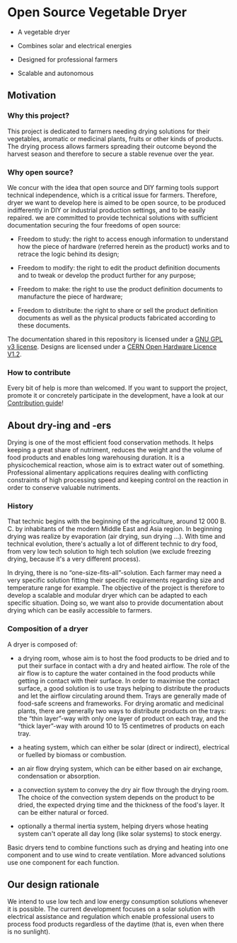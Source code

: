 Open Source Vegetable Dryer
===========================

-   A vegetable dryer 

-   Combines solar and electrical energies

-   Designed for professional farmers

-   Scalable and autonomous

Motivation
----------

### Why this project?

This project is dedicated to farmers needing drying solutions for their
vegetables, aromatic or medicinal plants, fruits or other kinds of products. The
drying process allows farmers spreading their outcome beyond the harvest season
and therefore to secure a stable revenue over the year.

### Why open source?

We concur with the idea that open source and DIY farming tools support technical
independence, which is a critical issue for farmers. Therefore, dryer we want to
develop here is aimed to be open source, to be produced indifferently in DIY or
industrial production settings, and to be easily repaired. we are committed to
provide technical solutions with sufficient documentation securing the four
freedoms of open source:

-   Freedom to study: the right to access enough information to understand how
    the piece of hardware (referred herein as the product) works and to retrace
    the logic behind its design;

-   Freedom to modify: the right to edit the product definition documents and to
    tweak or develop the product further for any purpose;

-   Freedom to make: the right to use the product definition documents to
    manufacture the piece of hardware;


-   Freedom to distribute: the right to share or sell the product definition
    documents as well as the physical products fabricated according to these
    documents.

The documentation shared in this repository is licensed under a [GNU GPL v3
license](http://www.gnu.de/documents/gpl.en.html). Designs are licensed under a
[CERN Open Hardware Licence
V1.2](https://www.ohwr.org/licenses/cern-ohl/license_versions/v1.2).

### How to contribute

Every bit of help is more than welcomed. If you want to support the project,
promote it or concretely participate in the development, have a look at our
[Contribution
guide](https://github.com/Gillou38/Drying-open-source-solution/blob/master/Contribution%20guide.md)!

About dry-ing and -ers
----------------------

Drying is one of the most efficient food conservation methods. It helps keeping
a great share of nutriment, reduces the weight and the volume of food products
and enables long warehousing duration. It is a physicochemical reaction, whose
aim is to extract water out of something. Professional alimentary applications
requires dealing with conflicting constraints of high processing speed and
keeping control on the reaction in order to conserve valuable nutriments.

### History
That technic begins with the beginning of the agriculture, around 12 000 B. C. by inhabitants of the modern Middle East and Asia region. In beginning drying was realize by evaporation (air drying, sun drying ...). With time and technical evolution, there's actually a lot of different technic to dry food, from very low tech solution to high tech solution (we exclude freezing drying, because it's a very different process).

In drying, there is no “one-size-fits-all”-solution. Each farmer may need a very
specific solution fitting their specific requirements regarding size and
temperature range for example. The objective of the project is therefore to
develop a scalable and modular dryer which can be adapted to each specific
situation. Doing so, we want also to provide documentation about drying which
can be easily accessible to farmers.

### Composition of a dryer

A dryer is composed of:

-   a drying room, whose aim is to host the food products to be dried and to put
    their surface in contact with a dry and heated airflow. The role of the air
    flow is to capture the water contained in the food products while getting in
    contact with their surface. In order to maximise the contact surface, a good
    solution is to use trays helping to distribute the products and let the
    airflow circulating around them. Trays are generally made of food-safe
    screens and frameworks. For drying aromatic and medicinal plants, there are
    generally two ways to distribute products on the trays: the “thin layer”-way
    with only one layer of product on each tray, and the “thick layer”-way with
    around 10 to 15 centimetres of products on each tray.

-   a heating system, which can either be solar (direct or indirect), electrical
    or fuelled by biomass or combustion.

-   an air flow drying system, which can be either based on air exchange,
    condensation or absorption.

-   a convection system to convey the dry air flow through the drying room. The
    choice of the convection system depends on the product to be dried, the
    expected drying time and the thickness of the food's layer. It can be either
    natural or forced.

-   optionally a thermal inertia system, helping dryers whose heating system
    can't operate all day long (like solar systems) to stock energy.

Basic dryers tend to combine functions such as drying and heating into one
component and to use wind to create ventilation. More advanced solutions use one
component for each function.

Our design rationale
--------------------
We intend to use low tech and low energy consumption solutions whenever it is
possible. The current development focuses on a solar solution with electrical
assistance and regulation which enable professional users to process food
products regardless of the daytime (that is, even when there is no sunlight).
